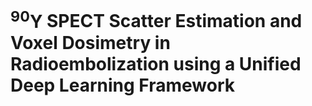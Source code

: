 # $^{90}\mathrm{Y}$ SPECT Scatter Estimation and Voxel Dosimetry in Radioembolization using a Unified Deep Learning Framework
